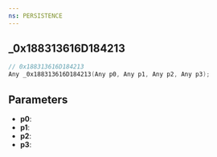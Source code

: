 ```yaml
---
ns: PERSISTENCE
---
```

## _0x188313616D184213

```c
// 0x188313616D184213
Any _0x188313616D184213(Any p0, Any p1, Any p2, Any p3);
```

## Parameters
* **p0**:
* **p1**:
* **p2**:
* **p3**:
